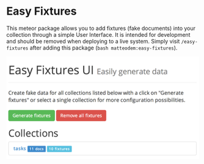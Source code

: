 # Easy Fixtures

This meteor package allows you to add fixtures (fake documents) into your collection through a simple
User Interface. It is intended for development and should be removed when deploying to a live system.
Simply visit ```/easy-fixtures``` after adding this package (```bash matteodem:easy-fixtures```).

[![Easy Fixtures - Screenshot](https://raw.githubusercontent.com/matteodem/meteor-easy-fixtures/master/screenshot.png)](https://github.com/matteodem)
